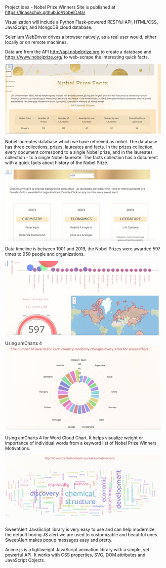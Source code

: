 Project idea - Nobel Prize Winners
Site is published at https://linasachuk.github.io/NobelData/

Visualization will include a Python Flask–powered RESTful API, HTML/CSS, JavaScript, and MongoDB cloud database.

Selenium WebDriver drives a browser natively, as a real user would, either locally or on remote machines.

Data are from the API http://api.nobelprize.org to create a database and https://www.nobelprize.org/ to web-scrape the interesting quick facts.

![Screenshot](1.png)

Nobel laureates database which we have retrieved as nobel. The database has three collections, prizes, laureates and facts. In the prizes collection, every document correspond to a single Nobel prize, and in the laureates collection - to a single Nobel laureate. The facts collection has a document with a quick facts about history of the Nobel Prize.

![Screenshot](2.png)

Data timeline is between 1901 and 2019, the Nobel Prizes were awarded 597 times to 950 people and organizations.

![Screenshot](3.png)

Using amCharts 4
![Screenshot](4.png)

Using amCharts 4 for Word Cloud Chart. It helps visualize weight or importance of individual words from a keyword list of Nobel Prize Winners Motivations.

![Screenshot](5.png)

SweetAlert JavaScript library is very easy to use and can help modernize the default boring JS alert we are used to customizable and beautiful ones. SweetAlert makes popup messages easy and pretty.

Anime.js is a lightweight JavaScript animation library with a simple, yet powerful API.
It works with CSS properties, SVG, DOM attributes and JavaScript Objects.
